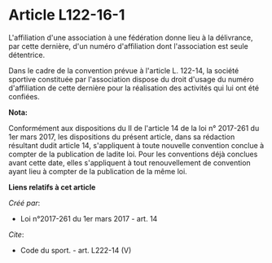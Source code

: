 # Article L122-16-1

L'affiliation d'une association à une fédération donne lieu à la délivrance, par cette dernière, d'un numéro d'affiliation
dont l'association est seule détentrice. 

Dans le cadre de la convention prévue à l'article L. 122-14, la société sportive constituée par l'association dispose du
droit d'usage du numéro d'affiliation de cette dernière pour la réalisation des activités qui lui ont été confiées.

**Nota:**

Conformément aux dispositions du II de l'article 14 de la loi n° 2017-261 du 1er mars 2017, les dispositions du présent
article, dans sa rédaction résultant dudit article 14, s'appliquent à toute nouvelle convention conclue à compter de la
publication de ladite loi. Pour les conventions déjà conclues avant cette date, elles s'appliquent à tout renouvellement de
convention ayant lieu à compter de la publication de la même loi.

**Liens relatifs à cet article**

_Créé par_:

  - Loi n°2017-261 du 1er mars 2017 - art. 14

_Cite_:

  - Code du sport. - art. L222-14 (V)
